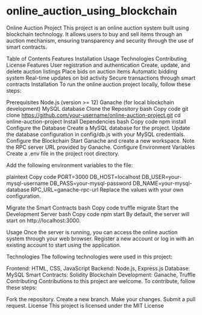 # online_auction_using_blockchain
Online Auction Project
This project is an online auction system built using blockchain technology. It allows users to buy and sell items through an auction mechanism, ensuring transparency and security through the use of smart contracts.

Table of Contents
Features
Installation
Usage
Technologies
Contributing
License
Features
User registration and authentication
Create, update, and delete auction listings
Place bids on auction items
Automatic bidding system
Real-time updates on bid activity
Secure transactions through smart contracts
Installation
To run the online auction project locally, follow these steps:

Prerequisites
Node.js (version >= 12)
Ganache (for local blockchain development)
MySQL database
Clone the Repository
bash
Copy code
git clone https://github.com/your-username/online-auction-project.git
cd online-auction-project
Install Dependencies
bash
Copy code
npm install
Configure the Database
Create a MySQL database for the project.
Update the database configuration in config/db.js with your MySQL credentials.
Configure the Blockchain
Start Ganache and create a new workspace.
Note the RPC server URL provided by Ganache.
Configure Environment Variables
Create a .env file in the project root directory.

Add the following environment variables to the file:

plaintext
Copy code
PORT=3000
DB_HOST=localhost
DB_USER=your-mysql-username
DB_PASS=your-mysql-password
DB_NAME=your-mysql-database
RPC_URL=ganache-rpc-url
Replace the values with your own configuration.

Migrate the Smart Contracts
bash
Copy code
truffle migrate
Start the Development Server
bash
Copy code
npm start
By default, the server will start on http://localhost:3000.

Usage
Once the server is running, you can access the online auction system through your web browser. Register a new account or log in with an existing account to start using the application.

Technologies
The following technologies were used in this project:

Frontend: HTML, CSS, JavaScript
Backend: Node.js, Express.js
Database: MySQL
Smart Contracts: Solidity
Blockchain Development: Ganache, Truffle
Contributing
Contributions to this project are welcome. To contribute, follow these steps:

Fork the repository.
Create a new branch.
Make your changes.
Submit a pull request.
License
This project is licensed under the MIT License
